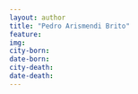 ```yaml
---
layout: author
title: "Pedro Arismendi Brito"
feature: 
img:
city-born: 
date-born: 
city-death: 
date-death:
---
```

